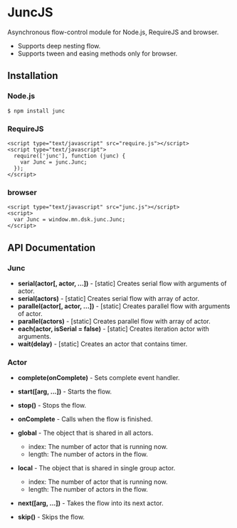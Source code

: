 # JuncJS

Asynchronous flow-control module for Node.js, RequireJS and browser.

* Supports deep nesting flow.
* Supports tween and easing methods only for browser.

## Installation

### Node.js

    $ npm install junc

### RequireJS

    <script type="text/javascript" src="require.js"></script>
    <script type="text/javascript">
      require(['junc'], function (junc) {
        var Junc = junc.Junc;
      });
    </script>

### browser

    <script type="text/javascript" src="junc.js"></script>
    <script>
      var Junc = window.mn.dsk.junc.Junc;
    </script>

## API Documentation

### Junc

* **serial(actor\[, actor, ...\])** - \[static\] Creates serial flow with arguments of actor.
* **serial(actors)** - \[static\] Creates serial flow with array of actor.
* **parallel(actor\[, actor, ...\])** - \[static\] Creates parallel flow with arguments of actor.
* **parallel(actors)** - \[static\] Creates parallel flow with array of actor.
* **each(actor, isSerial = false)** - \[static\] Creates iteration actor with arguments.
* **wait(delay)** - \[static\] Creates an actor that contains timer.

### Actor

* **complete(onComplete)** - Sets complete event handler.
* **start(\[arg, ...\])** - Starts the flow.
* **stop()** - Stops the flow.
* **onComplete** - Calls when the flow is finished.

* **global** - The object that is shared in all actors.
    * index: The number of actor that is running now.
    * length: The number of actors in the flow.
* **local** - The object that is shared in single group actor.
    * index: The number of actor that is running now.
    * length: The number of actors in the flow.
* **next(\[arg, ...\])** - Takes the flow into its next actor.
* **skip()** - Skips the flow.
